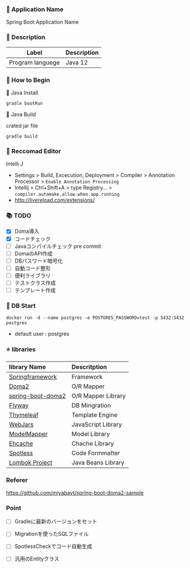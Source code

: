 ### :green_book: Application Name

Spring Boot Application Name

### :blue_book: Description

| Label            | Description |
| ---------------- | ----------- |
| Program languege | Java 12     |

### :notebook: How to Begin

:orange:  Java Install

``
gradle bootRun
``

:apple:  Java Build

crated jar file

``
gradle build
``

### :star2: Reccomad Editor

Intelli J 

- Settings > Build, Excecution, Deployment > Compiler > Annotation Processor > `Enable Annotation Processing`
- Intellij > Ctrl+Shift+A > type Registry... > `compiler.automake.allow.when.app.running`
- http://livereload.com/extensions/

### :books: TODO

- [x] Doma導入
- [x] コードチェック
- [ ] Javaコンパイルチェック pre commit 
- [ ] DomaのAPI作成 
- [ ] DBパスワード暗号化
- [ ] 自動コード整形
- [ ] 便利ライブラリ
- [ ] テストクラス作成
- [ ] テンプレート作成

### :man: DB Start

``
docker run -d --name postgres -e POSTGRES_PASSWORD=test -p 5432:5432 postgres
``

- default user : postgres

### :star: libraries

| library Name | Descritption |
| :---------------------------------------| :-------------------------------|
| [Springframework](https://projects.spring.io/spring-framework/)| Framework |
| [Doma2](https://doma.readthedocs.io/ja/stable/)| O/R Mapper |
| [spring-boot-doma2](https://github.com/domaframework/doma-spring-boot)| O/R Mapper Library |
| [Flyway](https://flywaydb.org/)| DB Mingration |
| [Thymeleaf](http://www.thymeleaf.org/)| Template Engine |
| [WebJars](https://www.webjars.org/)| JavaScript Library |
| [ModelMapper](http://modelmapper.org/)| Model Library |
| [Ehcache](http://www.ehcache.org/)| Chache Library |
| [Spotless](https://github.com/diffplug/spotless/tree/master/plugin-gradle) | Code Formmatter |
| [Lombok Project](https://projectlombok.org/) | Java Beans Library |

### Referer

https://github.com/miyabayt/spring-boot-doma2-sample

### Point

- [ ] Gradleに最新のバージョンをセット
- [ ] Migrationを使ったSQLファイル
- [ ] SpotlessCheckでコード自動生成
- [ ] 汎用のEntityクラス


